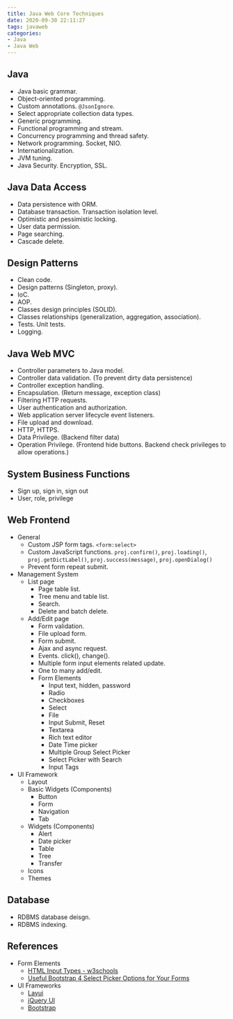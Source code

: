 ```yaml
---
title: Java Web Core Techniques
date: 2020-09-30 22:11:27
tags: javaweb
categories:
- Java
- Java Web
---
```


## Java

- Java basic grammar.
- Object-oriented programming.
- Custom annotations. `@JsonIgnore`.
- Select appropriate collection data types.
- Generic programming.
- Functional programming and stream.
- Concurrency programming and thread safety.
- Network programming. Socket, NIO.
- Internationalization.
- JVM tuning.
- Java Security. Encryption, SSL.



##  Java Data Access

- Data persistence with ORM.
- Database transaction. Transaction isolation level. 
- Optimistic and pessimistic locking.
- User data permission.
- Page searching.
- Cascade delete.



## Design Patterns

- Clean code.
- Design patterns (Singleton, proxy).
- IoC.
- AOP.
- Classes design principles (SOLID).
- Classes relationships (generalization, aggregation, association).
- Tests. Unit tests.
- Logging.



## Java Web MVC

- Controller parameters to Java model.
- Controller data validation. (To prevent dirty data persistence)
- Controller exception handling.
- Encapsulation. (Return message, exception class)
- Filtering HTTP requests.
- User authentication and authorization.
- Web application server lifecycle event listeners.
- File upload and download.
- HTTP, HTTPS.
- Data Privilege. (Backend filter data)
- Operation Privilege. (Frontend hide buttons. Backend check privileges to allow operations.)



## System Business Functions

- Sign up, sign in, sign out
- User, role, privilege



## Web Frontend

- General
  - Custom JSP form tags. `<form:select>`
  - Custom JavaScript functions. `proj.confirm()`, `proj.loading()`, `proj.getDictLabel()`, `proj.success(message)`, `proj.openDialog()`
  -  Prevent form repeat submit.
- Management System
  - List page
    - Page table list.
    - Tree menu and table list.
    - Search.
    - Delete and batch delete.
  - Add/Edit page
    - Form validation.
    - File upload form.
    - Form submit.
    - Ajax and async request.
    - Events. click(), change().
    - Multiple form input elements related update.
    - One to many add/edit.
    - Form Elements
      - Input text, hidden, password
      - Radio
      - Checkboxes
      - Select
      - File
      - Input Submit, Reset
      - Textarea
      - Rich text editor
      - Date Time picker
      - Multiple Group Select Picker
      - Select Picker with Search
      - Input Tags
- UI Framework
  - Layout
  - Basic Widgets (Components)
    - Button
    - Form
    - Navigation
    - Tab
  - Widgets (Components)
    - Alert
    - Date picker
    - Table
    - Tree
    - Transfer
  - Icons
  - Themes



## Database

- RDBMS database deisgn.
- RDBMS indexing.



## References

- Form Elements
  - [HTML Input Types - w3schools](https://www.w3schools.com/html/html_form_input_types.asp)
  - [Useful Bootstrap 4 Select Picker Options for Your Forms](https://bootstrapbay.com/blog/useful-bootstrap-4-select-picker-for-your-forms/)
- UI Frameworks
  - [Layui](https://www.layui.com/)
  - [jQuery UI](https://jqueryui.com/)
  - [Bootstrap](https://getbootstrap.com/)